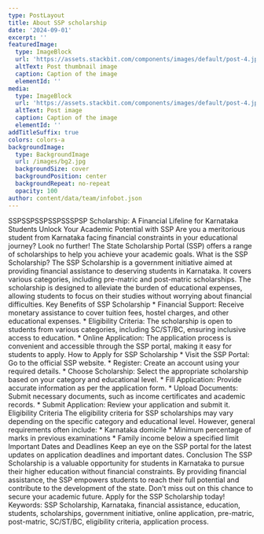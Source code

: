 ```yaml
---
type: PostLayout
title: About SSP scholarship
date: '2024-09-01'
excerpt: ''
featuredImage:
  type: ImageBlock
  url: 'https://assets.stackbit.com/components/images/default/post-4.jpeg'
  altText: Post thumbnail image
  caption: Caption of the image
  elementId: ''
media:
  type: ImageBlock
  url: 'https://assets.stackbit.com/components/images/default/post-4.jpeg'
  altText: Post image
  caption: Caption of the image
  elementId: ''
addTitleSuffix: true
colors: colors-a
backgroundImage:
  type: BackgroundImage
  url: /images/bg2.jpg
  backgroundSize: cover
  backgroundPosition: center
  backgroundRepeat: no-repeat
  opacity: 100
author: content/data/team/infobot.json
---
```

SSPSSPSSPSSPSSSPSP Scholarship: A Financial Lifeline for Karnataka Students
Unlock Your Academic Potential with SSP
Are you a meritorious student from Karnataka facing financial constraints in your educational journey? Look no further! The State Scholarship Portal (SSP) offers a range of scholarships to help you achieve your academic goals.
What is the SSP Scholarship?
The SSP Scholarship is a government initiative aimed at providing financial assistance to deserving students in Karnataka. It covers various categories, including pre-matric and post-matric scholarships. The scholarship is designed to alleviate the burden of educational expenses, allowing students to focus on their studies without worrying about financial difficulties.
Key Benefits of SSP Scholarship
 \* Financial Support: Receive monetary assistance to cover tuition fees, hostel charges, and other educational expenses.
 \* Eligibility Criteria: The scholarship is open to students from various categories, including SC/ST/BC, ensuring inclusive access to education.
 \* Online Application: The application process is convenient and accessible through the SSP portal, making it easy for students to apply.
How to Apply for SSP Scholarship
 \* Visit the SSP Portal: Go to the official SSP website.
 \* Register: Create an account using your required details.
 \* Choose Scholarship: Select the appropriate scholarship based on your category and educational level.
 \* Fill Application: Provide accurate information as per the application form.
 \* Upload Documents: Submit necessary documents, such as income certificates and academic records.
 \* Submit Application: Review your application and submit it.
Eligibility Criteria
The eligibility criteria for SSP scholarships may vary depending on the specific category and educational level. However, general requirements often include:
 \* Karnataka domicile
 \* Minimum percentage of marks in previous examinations
 \* Family income below a specified limit
Important Dates and Deadlines
Keep an eye on the SSP portal for the latest updates on application deadlines and important dates.
Conclusion
The SSP Scholarship is a valuable opportunity for students in Karnataka to pursue their higher education without financial constraints. By providing financial assistance, the SSP empowers students to reach their full potential and contribute to the development of the state. Don't miss out on this chance to secure your academic future. Apply for the SSP Scholarship today!
Keywords: SSP Scholarship, Karnataka, financial assistance, education, students, scholarships, government initiative, online application, pre-matric, post-matric, SC/ST/BC, eligibility criteria, application process.
